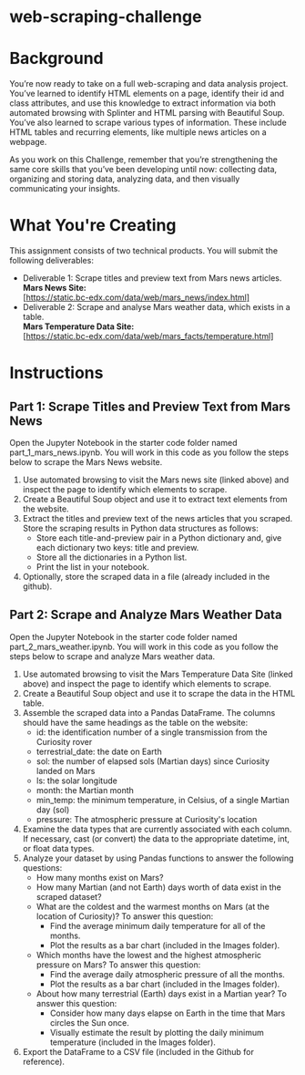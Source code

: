 # web-scraping-challenge
# Background 
You’re now ready to take on a full web-scraping and data analysis project. You’ve learned to identify HTML elements on a page, identify their id and class attributes, and use this knowledge to extract information via both automated browsing with Splinter and HTML parsing with Beautiful Soup. You’ve also learned to scrape various types of information. These include HTML tables and recurring elements, like multiple news articles on a webpage.

As you work on this Challenge, remember that you’re strengthening the same core skills that you’ve been developing until now: collecting data, organizing and storing data, analyzing data, and then visually communicating your insights.
# What You're Creating
This assignment consists of two technical products. You will submit the following deliverables:
  -  Deliverable 1: Scrape titles and preview text from Mars news articles.\
     **Mars News Site:**\
             [https://static.bc-edx.com/data/web/mars_news/index.html]
  -  Deliverable 2: Scrape and analyse Mars weather data, which exists in a table.\
     **Mars Temperature Data Site:**\
             [https://static.bc-edx.com/data/web/mars_facts/temperature.html]
# Instructions
## Part 1: Scrape Titles and Preview Text from Mars News
Open the Jupyter Notebook in the starter code folder named part_1_mars_news.ipynb. You will work in this code as you follow the steps below to scrape the Mars News website.
  1. Use automated browsing to visit the Mars news site (linked above) and inspect the page to identify which elements to scrape.
  2. Create a Beautiful Soup object and use it to extract text elements from the website.
  3. Extract the titles and preview text of the news articles that you scraped. Store the scraping results in Python data structures as follows:
     - Store each title-and-preview pair in a Python dictionary and, give each dictionary two keys: title and preview.
     - Store all the dictionaries in a Python list.
     - Print the list in your notebook.
  4. Optionally, store the scraped data in a file (already included in the github).
## Part 2: Scrape and Analyze Mars Weather Data
Open the Jupyter Notebook in the starter code folder named part_2_mars_weather.ipynb. You will work in this code as you follow the steps below to scrape and analyze Mars weather data.
  1. Use automated browsing to visit the Mars Temperature Data Site (linked above) and inspect the page to identify which elements to scrape.
  2. Create a Beautiful Soup object and use it to scrape the data in the HTML table.
  3. Assemble the scraped data into a Pandas DataFrame. The columns should have the same headings as the table on the website:
     - id: the identification number of a single transmission from the Curiosity rover
     - terrestrial_date: the date on Earth
     - sol: the number of elapsed sols (Martian days) since Curiosity landed on Mars
     - ls: the solar longitude
     - month: the Martian month
     - min_temp: the minimum temperature, in Celsius, of a single Martian day (sol)
     - pressure: The atmospheric pressure at Curiosity's location
  4. Examine the data types that are currently associated with each column. If necessary, cast (or convert) the data to the appropriate datetime, int, or float data types.
  5. Analyze your dataset by using Pandas functions to answer the following questions:
     - How many months exist on Mars?
     - How many Martian (and not Earth) days worth of data exist in the scraped dataset?
     - What are the coldest and the warmest months on Mars (at the location of Curiosity)? To answer this question:
         * Find the average minimum daily temperature for all of the months.
         * Plot the results as a bar chart (included in the Images folder).
     - Which months have the lowest and the highest atmospheric pressure on Mars? To answer this question:
         * Find the average daily atmospheric pressure of all the months.
         * Plot the results as a bar chart (included in the Images folder).
     - About how many terrestrial (Earth) days exist in a Martian year? To answer this question:
         * Consider how many days elapse on Earth in the time that Mars circles the Sun once.
         * Visually estimate the result by plotting the daily minimum temperature (included in the Images folder).
  6. Export the DataFrame to a CSV file (included in the Github for reference).
